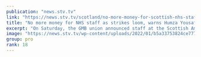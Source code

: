 ```yaml
---
publication: "news.stv.tv"
link: "https://news.stv.tv/scotland/no-more-money-for-scottish-nhs-staff-as-strikes-loom-warns-health-secretary-humza-yousaf"
title: "No more money for NHS staff as strikes loom, warns Humza Yousaf"
excerpt: "On Saturday, the GMB union announced staff at the Scottish Ambulance Service will go on strike."
image: "https://news.stv.tv/wp-content/uploads/2022/01/b5a33753824ce77756dd3c2d84fc1474-social-default.jpg"
group: pro
rank: 18
---
```


